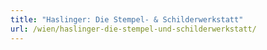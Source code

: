 ```yaml
---
title: "Haslinger: Die Stempel- & Schilderwerkstatt"
url: /wien/haslinger-die-stempel-und-schilderwerkstatt/
---
```

